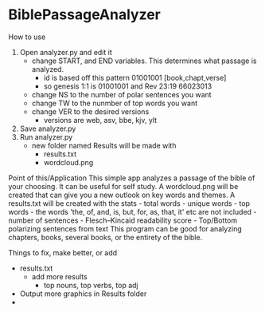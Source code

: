 # BiblePassageAnalyzer

How to use
 1) Open analyzer.py and edit it
    - change START, and END variables. This determines what passage is analyzed.
      - id is based off this pattern 01001001 [book,chapt,verse]
      - so genesis 1:1 is 01001001 and Rev 23:19 66023013
    - change NS to the number of polar sentences you want
    - change TW to the nunmber of top words you want
    - change VER to the desired versions
       - versions are web, asv, bbe, kjv, ylt
 2) Save analyzer.py
 3) Run analyzer.py
    - new folder named Results will be made with
        - results.txt
        - wordcloud.png
 
Point of this/Application
  This simple app analyzes a passage of the bible of your choosing. It can be useful for self study.
  A wordcloud.png will be created that can give you a new outlook on key words and themes.
  A results.txt will be created with the stats
      - total words
      - unique words
      - top words
         - the words 'the, of, and, is, but, for, as, that, it' etc are not included
      - number of sentences
      - Flesch–Kincaid readability score
      - Top/Bottom polarizing sentences from text
 This program can be good for analyzing chapters, books, several books, or the entirety of the bible.
 
 
 Things to fix, make better, or add
  - results.txt
      - add more results
          - top nouns, top verbs, top adj
  - Output more graphics in Results folder
  - 
